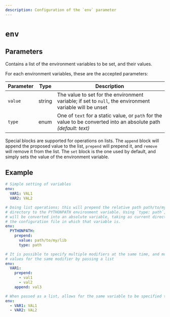 ```yaml
---
description: Configuration of the `env` parameter
---
```


# `env`

## Parameters

Contains a list of the environment variables to be set, and their values.

For each environment variables, these are the accepted parameters:

| Parameter       | Type      | Description                                         |
|-----------------|-----------|-----------------------------------------------------|
| `value` | string | The value to set for the environment variable; if set to `null`, the environment variable will be unset |
| `type` | enum | One of `text` for a static value, or `path` for the value to be converted into an absolute path *(default: text)* |

Special blocks are supported for operations on lists. The `append` block will append the proposed value to the list, `prepend` will prepend it, and `remove` will remove it from the list. The `set` block is the one used by default, and simply sets the value of the environment variable.

## Example

```yaml
# Simple setting of variables
env:
  VAR1: VAL1
  VAR2: VAL2

# Doing list operations; this will prepend the relative path path/to/my/lib
# directory to the PYTHONPATH environment variable. Using `type: path`, this
# will be converted into an absolute variable, taking as current directory
# the configuration file in which that variable is.
env:
  PYTHONPATH:
    prepend:
      value: path/to/my/lib
      type: path

# It is possible to specify multiple modifiers at the same time, and multiple
# values for the same modifier by passing a list
env:
  VAR1:
    prepend:
      - val1
      - val2
    append: val3

# When passed as a list, allows for the same variable to be specified twice
env:
  - VAR1: VAL1
  - VAR2: VAL2
```
